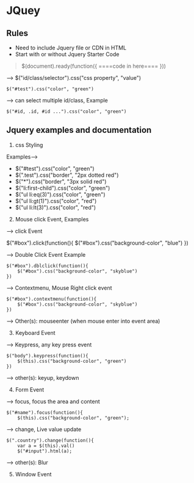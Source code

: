 # JQuey

## Rules  

* Need to include Jquery file or CDN in HTML
* Start with or without Jquery Starter Code
    
 >   $(document).ready(function({
 >       ====code in here====
 >   }))

--> $("id/class/selector").css("css property", "value")

    $("#test").css("color", "green")

--> can select multiple id/class, Example

    $("#id, .id, #id ...").css("color", "green")

## Jquery examples and documentation

1. css Styling


Examples--> 

* $("#test").css("color", "green")
* $(".test").css("border", "2px dotted red")
* $("*").css("border", "3px solid red")
* $("li:first-child").css("color", "green") 
* $("ul li:eq(3)").css("color", "green")
* $("ul li:gt(1)").css("color", "red")
* $("ul li:lt(3)").css("color", "red")

2. Mouse click Event, Examples

--> click Event

$("#box").click(function(){
        $("#box").css("background-color", "blue")
    })

--> Double Click Event Example

    $("#box").dblclick(function(){
        $("#box").css("background-color", "skyblue")
    })

--> Contextmenu, Mouse Right click event

    $("#box").contextmenu(function(){
        $("#box").css("background-color", "skyblue")
    })

--> Other(s): mouseenter (when mouse enter into event area)

3. Keyboard Event

--> Keypress, any key press event

    $("body").keypress(function(){
        $(this).css("background-color", "green")
    })

--> other(s):  keyup, keydown

4. Form Event

--> focus, focus the area and content

    $("#name").focus(function(){
        $(this).css("background-color", "green");

--> change, Live value update

    $(".country").change(function(){
        var a = $(this).val()
        $("#input").html(a);

--> other(s): Blur

5. Window Event